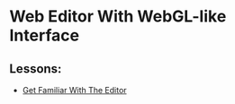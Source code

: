# Web Editor With WebGL-like Interface
## Lessons:
 - [Get Familiar With The Editor](https://noahcoder11.github.io/GL-Web-Editor/lessons/get-familiar-with-the-editor)
